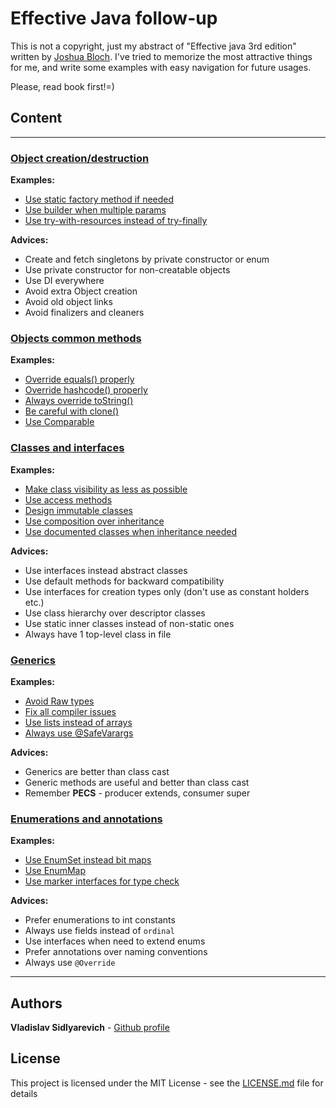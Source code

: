 # Effective Java follow-up

This is not a copyright, just my abstract of "Effective java 3rd edition"
written by [Joshua Bloch](https://twitter.com/joshbloch). I've tried to memorize the most attractive things for me, and
write some examples with easy navigation for future usages.

Please, read book first!=)

## Сontent

--- 
### [Object creation/destruction](src/main/java/com/github/vlsidlyarevich/effectivejava/followup/object_creation)

**Examples:**

* [Use static factory method if needed](src/main/java/com/github/vlsidlyarevich/effectivejava/followup/object_creation/sfm/README.MD)
* [Use builder when multiple params](src/main/java/com/github/vlsidlyarevich/effectivejava/followup/object_creation/builder/README.MD)
* [Use try-with-resources instead of try-finally](src/main/java/com/github/vlsidlyarevich/effectivejava/followup/object_creation/twr/README.MD)

**Advices:**

- Create and fetch singletons by private constructor or enum
- Use private constructor for non-creatable objects
- Use DI everywhere
- Avoid extra Object creation
- Avoid old object links
- Avoid finalizers and cleaners

### [Objects common methods](src/main/java/com/github/vlsidlyarevich/effectivejava/followup/object_methods)

**Examples:**

* [Override equals() properly](src/main/java/com/github/vlsidlyarevich/effectivejava/followup/object_methods/equals/README.MD)
* [Override hashcode() properly](src/main/java/com/github/vlsidlyarevich/effectivejava/followup/object_methods/hashcode/README.MD)
* [Always override toString()](src/main/java/com/github/vlsidlyarevich/effectivejava/followup/object_methods/to_string/README.MD)
* [Be careful with clone()](src/main/java/com/github/vlsidlyarevich/effectivejava/followup/object_methods/clone/README.MD)
* [Use Comparable](src/main/java/com/github/vlsidlyarevich/effectivejava/followup/object_methods/comparable/README.MD)

### [Classes and interfaces](src/main/java/com/github/vlsidlyarevich/effectivejava/followup/classes)

**Examples:**

* [Make class visibility as less as possible](src/main/java/com/github/vlsidlyarevich/effectivejava/followup/classes/visibility/README.MD)
* [Use access methods](src/main/java/com/github/vlsidlyarevich/effectivejava/followup/classes/methods/README.MD)
* [Design immutable classes](src/main/java/com/github/vlsidlyarevich/effectivejava/followup/classes/immutability/README.MD)
* [Use composition over inheritance](src/main/java/com/github/vlsidlyarevich/effectivejava/followup/classes/composition/README.MD)
* [Use documented classes when inheritance needed](src/main/java/com/github/vlsidlyarevich/effectivejava/followup/classes/documented_inheritance/README.MD)

**Advices:**

- Use interfaces instead abstract classes
- Use default methods for backward compatibility
- Use interfaces for creation types only (don't use as constant holders etc.)
- Use class hierarchy over descriptor classes
- Use static inner classes instead of non-static ones
- Always have 1 top-level class in file

### [Generics](src/main/java/com/github/vlsidlyarevich/effectivejava/followup/generics)

**Examples:**

* [Avoid Raw types](src/main/java/com/github/vlsidlyarevich/effectivejava/followup/generics/raw/README.MD)
* [Fix all compiler issues](src/main/java/com/github/vlsidlyarevich/effectivejava/followup/generics/notifications/README.MD)
* [Use lists instead of arrays](src/main/java/com/github/vlsidlyarevich/effectivejava/followup/generics/arrays/README.MD)
* [Always use @SafeVarargs](src/main/java/com/github/vlsidlyarevich/effectivejava/followup/generics/varargs/README.MD)

**Advices:**

- Generics are better than class cast
- Generic methods are useful and better than class cast
- Remember **PECS** - producer extends, consumer super

### [Enumerations and annotations](src/main/java/com/github/vlsidlyarevich/effectivejava/followup/enumerations)

**Examples:**

* [Use EnumSet instead bit maps](src/main/java/com/github/vlsidlyarevich/effectivejava/followup/enumerations/enumset/README.MD)
* [Use EnumMap](src/main/java/com/github/vlsidlyarevich/effectivejava/followup/enumerations/enummap/README.MD)
* [Use marker interfaces for type check](src/main/java/com/github/vlsidlyarevich/effectivejava/followup/enumerations/markers/README.MD)

**Advices:**

- Prefer enumerations to int constants
- Always use fields instead of ```ordinal```
- Use interfaces when need to extend enums
- Prefer annotations over naming conventions
- Always use ```@Override```

---

## Authors

**Vladislav Sidlyarevich** - [Github profile](https://github.com/vlsidlyarevich)

## License

This project is licensed under the MIT License - see the [LICENSE.md](LICENSE.md) file for details